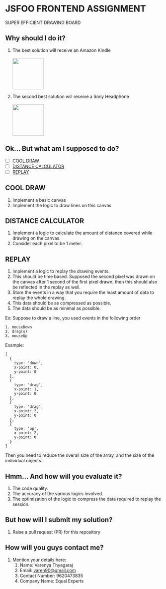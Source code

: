 # JSFOO FRONTEND ASSIGNMENT

SUPER EFFICIENT DRAWING BOARD

## Why should I do it?

1.  The best solution will receive an Amazon Kindle
    <br /><br />
    <img src="https://images-na.ssl-images-amazon.com/images/I/51hrdzXLUHL.jpg" width=100>

2.  The second best solution will receive a Sony Headphone
    <br /><br />
    <img src="https://brain-images-ssl.cdn.dixons.com/4/9/10145294/u_10145294.jpg" width=100>

## Ok... But what am I supposed to do?

* [ ] [COOL DRAW](#cool-draw)
* [ ] [DISTANCE CALCULATOR](#distance-calculator)
* [ ] [REPLAY](#replay)

## COOL DRAW

1.  Implement a basic canvas
2.  Implement the logic to draw lines on this canvas

## DISTANCE CALCULATOR

1.  Implement a logic to calculate the amount of distance covered while drawing on the canvas.
2.  Consider each pixel to be 1 meter.

## REPLAY

1.  Implement a logic to replay the drawing events.
2.  This should be time based. Supposed the second pixel was drawn on the canvas after 1 second of the first pixel drawn, then this should also be reflected in the replay as well.
3.  Store the events in a way that you require the least amount of data to replay the whole drawing.
4.  This data should be as compressed as possible.
5.  The data should be as minimal as possible.

Ex: Suppose to draw a line, you used events in the following order

    1. mouseDown
    2. drag(s)
    3. mouseUp

Example:

```
[
  {
    type: 'down',
    x-point: 0,
    y-point: 0
  },
  {
    type: 'drag',
    x-point: 1,
    y-point: 0
  },
  {
    type: 'drag',
    x-point: 2,
    y-point: 0
  },
  {
    type: 'up',
    x-point: 2,
    y-point: 0
  }
]
```

Then you need to reduce the overall size of the array, and the size of the individual objects.

## Hmm... And how will you evaluate it?

1.  The code quality.
2.  The accuracy of the various logics involved.
3.  The optimization of the logic to compress the data required to replay the session.

## But how will I submit my solution?

1.  Raise a pull request (PR) for this repository

## How will you guys contact me?

1.  Mention your details here:
    1.  Name: Varenya Thyagaraj
    2.  Email: varen90@gmail.com
    3.  Contact Number: 9620473835
    4.  Company Name: Equal Experts
